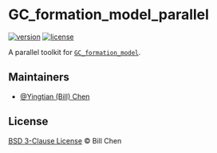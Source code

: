 # GC_formation_model_parallel

[![version](https://img.shields.io/badge/version-0.1-blue.svg)](https://github.com/ybillchen/GC_formation_model_parallel)
[![license](https://img.shields.io/github/license/ybillchen/GC_formation_model_parallel)](LICENSE)

A parallel toolkit for [`GC_formation_model`](https://github.com/ybillchen/GC_formation_model).

## Maintainers

- [@Yingtian (Bill) Chen](https://github.com/ybillchen)

## License

[BSD 3-Clause License](LICENSE) &copy; Bill Chen
